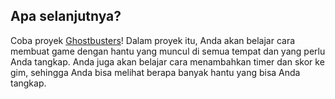 ## Apa selanjutnya?

Coba proyek [Ghostbusters](https://projects.raspberrypi.org/en/projects/ghostbusters)! Dalam proyek itu, Anda akan belajar cara membuat game dengan hantu yang muncul di semua tempat dan yang perlu Anda tangkap. Anda juga akan belajar cara menambahkan timer dan skor ke gim, sehingga Anda bisa melihat berapa banyak hantu yang bisa Anda tangkap.